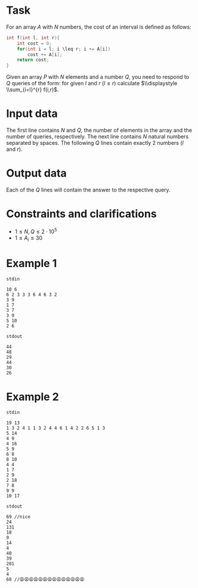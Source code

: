 
# Task

For an array $A$ with $N$ numbers, the cost of an interval is defined as follows:
```cpp
int f(int l, int r){
    int cost = 0;
    for(int i = l; i \leq r; i += A[i])
        cost += A[i];
    return cost;
}
```

Given an array $P$ with $N$ elements and a number $Q$, you need to respond to $Q$ queries of the form: for given $l$ and $r$ ($l \leq r$) calculate $\\displaystyle \\sum_{i=l}^{r} f(i,r)$.

# Input data

The first line contains $N$ and $Q$, the number of elements in the array and the number of queries, respectively. The next line contains $N$ natural numbers separated by spaces. The following $Q$ lines contain exactly $2$ numbers ($l$ and $r$).

# Output data

Each of the $Q$ lines will contain the answer to the respective query.

# Constraints and clarifications

* $1 \leq N, Q \leq 2 \cdot 10^5$
* $1 \leq A_i \leq 30$

# Example 1

`stdin`
```
10 6
6 2 3 3 3 6 4 6 3 2 
3 9
1 7
3 7
3 9
5 10
2 6
```

`stdout`
```
44
48
29
44
30
26
```
# Example 2

`stdin`
```
19 13
1 3 2 4 1 1 3 2 4 4 6 1 4 2 2 6 5 1 3 
5 14
4 9
4 16
5 9
6 8
8 10
4 4
1 7
2 9
2 18
7 8
9 9
10 17
```

`stdout`
```
69 //nice
24
131
18
9
14
4
40
39
201
5
4
68 //😩😩😩😩😩😩😩😩😩😩😩😩😩😩
```
